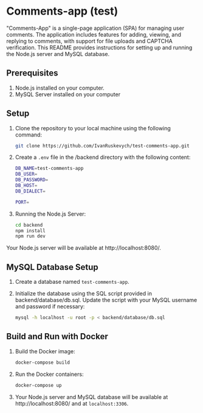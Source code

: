 # Comments-app (test)

"Comments-App" is a single-page application (SPA) for managing user comments. 
The application includes features for adding, viewing, and replying to comments, with support for file uploads and CAPTCHA verification. 
This README provides instructions for setting up and running the Node.js server and MySQL database.

## Prerequisites
1. Node.js installed on your computer.
2. MySQL Server installed on your computer

## Setup
1. Clone the repository to your local machine using the following command:
   ```bash
   git clone https://github.com/IvanRuskevych/test-comments-app.git
   ```
2. Create a `.env` file in the /backend directory with the following content:
   ```bash
   DB_NAME=test-comments-app
   DB_USER=
   DB_PASSWORD=
   DB_HOST=
   DB_DIALECT=
   
   PORT=
   ```
3. Running the Node.js Server:
   ```bash
   cd backend
   npm install
   npm run dev
   ```
Your Node.js server will be available at http://localhost:8080/.

## MySQL Database Setup
1. Create a database named `test-comments-app`.

2. Initialize the database using the SQL script provided in backend/database/db.sql. Update the script with your MySQL username and password if necessary:
   ```bash
   mysql -h localhost -u root -p < backend/database/db.sql
   ```
## Build and Run with Docker
1. Build the Docker image:
   ```bash
   docker-compose build
   ```
2. Run the Docker containers:
   ```bash
   docker-compose up
   ```
3. Your Node.js server and MySQL database will be available at http://localhost:8080/ and at `localhost:3306`.



